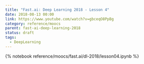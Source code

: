 ```yaml
---
title: "Fast.ai: Deep Learning 2018 - Lesson 4"
date: 2018-08-13 00:00
link: https://www.youtube.com/watch?v=gbceqO8PpBg
category: reference/moocs
parent: fast-ai-deep-learning-2018
status: draft
tags:
  - DeepLearning
---
```


{% notebook reference/moocs/fast.ai/dl-2018/lesson04.ipynb %}
